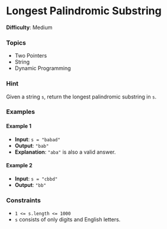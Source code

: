 # Longest Palindromic Substring

**Difficulty**: Medium

### Topics

- Two Pointers
- String
- Dynamic Programming

### Hint

Given a string `s`, return the longest palindromic substring in `s`.

### Examples

#### Example 1

- **Input**: `s = "babad"`
- **Output**: `"bab"`
- **Explanation**: `"aba"` is also a valid answer.

#### Example 2

- **Input**: `s = "cbbd"`
- **Output**: `"bb"`

### Constraints

- `1 <= s.length <= 1000`
- `s` consists of only digits and English letters.

